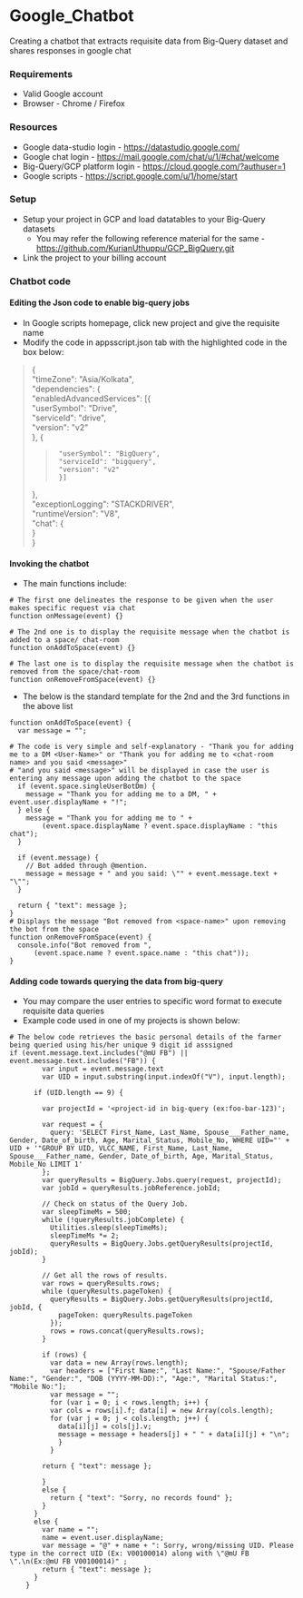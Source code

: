 # Google_Chatbot
Creating a chatbot that extracts requisite data from Big-Query dataset and shares responses in google chat

### Requirements
* Valid Google account
* Browser - Chrome / Firefox

### Resources
- Google data-studio login - https://datastudio.google.com/  
- Google chat login - https://mail.google.com/chat/u/1/#chat/welcome  
- Big-Query/GCP platform login - https://cloud.google.com/?authuser=1  
- Google scripts - https://script.google.com/u/1/home/start  

### Setup
- Setup your project in GCP and load datatables to your Big-Query datasets
  - You may refer the following reference material for the same - https://github.com/KurianUthuppu/GCP_BigQuery.git
- Link the project to your billing account

### Chatbot code
#### Editing the Json code to enable big-query jobs
- In Google scripts homepage, click new project and give the requisite name
- Modify the code in appsscript.json tab with the highlighted code in the box below:
> {  
>    "timeZone": "Asia/Kolkata",  
>    "dependencies": {  
>      "enabledAdvancedServices": [{  
>        "userSymbol": "Drive",  
>        "serviceId": "drive",  
>        "version": "v2"  
>      }, {  
>>      "userSymbol": "BigQuery",  
>>      "serviceId": "bigquery",  
>>      "version": "v2"  
>>      }]  
>    },  
>    "exceptionLogging": "STACKDRIVER",  
>    "runtimeVersion": "V8",  
>    "chat": {  
>    }  
>  }    

#### Invoking the chatbot
- The main functions include:
```
# The first one delineates the response to be given when the user makes specific request via chat
function onMessage(event) {}

# The 2nd one is to display the requisite message when the chatbot is added to a space/ chat-room
function onAddToSpace(event) {}

# The last one is to display the requisite message when the chatbot is removed from the space/chat-room
function onRemoveFromSpace(event) {}
```
- The below is the standard template for the 2nd and the 3rd functions in the above list
```
function onAddToSpace(event) {
  var message = "";

# The code is very simple and self-explanatory - "Thank you for adding me to a DM <User-Name>" or "Thank you for adding me to <chat-room name> and you said <message>"
# "and you said <message>" will be displayed in case the user is entering any message upon adding the chatbot to the space
  if (event.space.singleUserBotDm) {
    message = "Thank you for adding me to a DM, " + event.user.displayName + "!";
  } else {
    message = "Thank you for adding me to " +
        (event.space.displayName ? event.space.displayName : "this chat");
  }

  if (event.message) {
    // Bot added through @mention.
    message = message + " and you said: \"" + event.message.text + "\"";
  }

  return { "text": message };
}
# Displays the message "Bot removed from <space-name>" upon removing the bot from the space
function onRemoveFromSpace(event) {
  console.info("Bot removed from ",
      (event.space.name ? event.space.name : "this chat"));
}
```

#### Adding code towards querying the data from big-query
- You may compare the user entries to specific word format to execute requisite data queries
- Example code used in one of my projects is shown below:
```
# The below code retrieves the basic personal details of the farmer being queried using his/her unique 9 digit id asssigned 
if (event.message.text.includes("@mU FB") || event.message.text.includes("FB")) {
        var input = event.message.text
        var UID = input.substring(input.indexOf("V"), input.length);

      if (UID.length == 9) {

        var projectId = '<project-id in big-query (ex:foo-bar-123)';
      
        var request = {
          query: 'SELECT First_Name, Last_Name, Spouse___Father_name, Gender, Date_of_birth, Age, Marital_Status, Mobile_No, WHERE UID="' + UID + '"GROUP BY UID, VLCC_NAME, First_Name, Last_Name, Spouse___Father_name, Gender, Date_of_birth, Age, Marital_Status, Mobile_No LIMIT 1'
        };
        var queryResults = BigQuery.Jobs.query(request, projectId);
        var jobId = queryResults.jobReference.jobId;
      
        // Check on status of the Query Job.
        var sleepTimeMs = 500;
        while (!queryResults.jobComplete) {
          Utilities.sleep(sleepTimeMs);
          sleepTimeMs *= 2;
          queryResults = BigQuery.Jobs.getQueryResults(projectId, jobId);
        }
      
        // Get all the rows of results.
        var rows = queryResults.rows;
        while (queryResults.pageToken) {
          queryResults = BigQuery.Jobs.getQueryResults(projectId, jobId, {
            pageToken: queryResults.pageToken
          });
          rows = rows.concat(queryResults.rows);
        }
        
        if (rows) {
          var data = new Array(rows.length);
          var headers = ["First Name:", "Last Name:", "Spouse/Father Name:", "Gender:", "DOB (YYYY-MM-DD):", "Age:", "Marital Status:", "Mobile No:"];
          var message = "";
          for (var i = 0; i < rows.length; i++) {
          var cols = rows[i].f; data[i] = new Array(cols.length); 
          for (var j = 0; j < cols.length; j++) {
            data[i][j] = cols[j].v; 
            message = message + headers[j] + " " + data[i][j] + "\n";
            }
          }
        
        return { "text": message };
          
        }        
        else {
          return { "text": "Sorry, no records found" };
        }   
      }
      else {
        var name = "";
        name = event.user.displayName; 
        var message = "@" + name + ": Sorry, wrong/missing UID. Please type in the correct UID (Ex: V00100014) along with \"@mU FB \".\n(Ex:@mU FB V00100014)" ;
        return { "text": message };
      }    
    }
```
